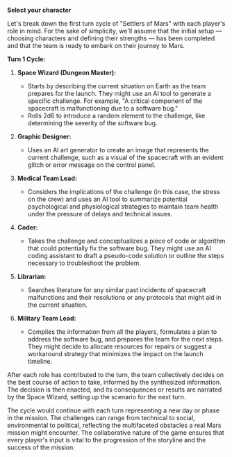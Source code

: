 **Select your character**

Let's break down the first turn cycle of "Settlers of Mars" with each player's role in mind. For the sake of simplicity, we'll assume that the initial setup — choosing characters and defining their strengths — has been completed and that the team is ready to embark on their journey to Mars.

**Turn 1 Cycle:**

1. **Space Wizard (Dungeon Master):**
   - Starts by describing the current situation on Earth as the team prepares for the launch. They might use an AI tool to generate a specific challenge. For example, "A critical component of the spacecraft is malfunctioning due to a software bug."
   - Rolls 2d6 to introduce a random element to the challenge, like determining the severity of the software bug.

2. **Graphic Designer:**
   - Uses an AI art generator to create an image that represents the current challenge, such as a visual of the spacecraft with an evident glitch or error message on the control panel.

3. **Medical Team Lead:**
   - Considers the implications of the challenge (in this case, the stress on the crew) and uses an AI tool to summarize potential psychological and physiological strategies to maintain team health under the pressure of delays and technical issues.

4. **Coder:**
   - Takes the challenge and conceptualizes a piece of code or algorithm that could potentially fix the software bug. They might use an AI coding assistant to draft a pseudo-code solution or outline the steps necessary to troubleshoot the problem.

5. **Librarian:**
   - Searches literature for any similar past incidents of spacecraft malfunctions and their resolutions or any protocols that might aid in the current situation.

6. **Military Team Lead:**
   - Compiles the information from all the players, formulates a plan to address the software bug, and prepares the team for the next steps. They might decide to allocate resources for repairs or suggest a workaround strategy that minimizes the impact on the launch timeline.

After each role has contributed to the turn, the team collectively decides on the best course of action to take, informed by the synthesized information. The decision is then enacted, and its consequences or results are narrated by the Space Wizard, setting up the scenario for the next turn.

The cycle would continue with each turn representing a new day or phase in the mission. The challenges can range from technical to social, environmental to political, reflecting the multifaceted obstacles a real Mars mission might encounter. The collaborative nature of the game ensures that every player's input is vital to the progression of the storyline and the success of the mission.
